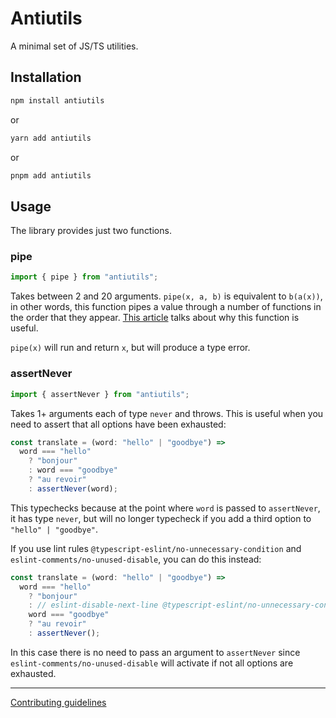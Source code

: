 # Antiutils

A minimal set of JS/TS utilities.

## Installation

```bash
npm install antiutils
```

or

```bash
yarn add antiutils
```

or

```bash
pnpm add antiutils
```

## Usage

The library provides just two functions.

### pipe

```ts
import { pipe } from "antiutils";
```

Takes between 2 and 20 arguments. `pipe(x, a, b)` is equivalent to `b(a(x))`, in other words, this function pipes a value through a number of functions in the order that they appear. [This article](https://dev.to/ivan7237d/i-ve-used-the-pipe-function-2-560-times-and-i-can-tell-you-it-s-good-4aal) talks about why this function is useful.

`pipe(x)` will run and return `x`, but will produce a type error.

### assertNever

```ts
import { assertNever } from "antiutils";
```

Takes 1+ arguments each of type `never` and throws. This is useful when you need to assert that all options have been exhausted:

```ts
const translate = (word: "hello" | "goodbye") =>
  word === "hello"
    ? "bonjour"
    : word === "goodbye"
    ? "au revoir"
    : assertNever(word);
```

This typechecks because at the point where `word` is passed to `assertNever`, it has type `never`, but will no longer typecheck if you add a third option to `"hello" | "goodbye"`.

If you use lint rules `@typescript-eslint/no-unnecessary-condition` and `eslint-comments/no-unused-disable`, you can do this instead:

```ts
const translate = (word: "hello" | "goodbye") =>
  word === "hello"
    ? "bonjour"
    : // eslint-disable-next-line @typescript-eslint/no-unnecessary-condition
    word === "goodbye"
    ? "au revoir"
    : assertNever();
```

In this case there is no need to pass an argument to `assertNever` since `eslint-comments/no-unused-disable` will activate if not all options are exhausted.

---

[Contributing guidelines](https://github.com/ivan7237d/antiutils/blob/master/.github/CONTRIBUTING.md)
